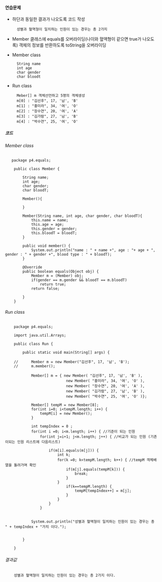 #### 연습문제

- 하단과 동일한 결과가 나오도록 코드 작성

        성별과 혈역형이 일치하는 인원이 있는 경우는 총 2가지

- Member 클래스에 equals를 오버라이딩(나이와 혈액형이 같으면 true가 나오도록) 객체의 정보를 반환하도록 toString을 오버라이딩

- Member class

        String name
        int age
        char gender
        char bloodt

- Run class

        Meber[] m 객체선언하고 5명의 객체생성
        m[0] : "김선후", 17, '남', 'B'
        m[1] : "홍미라", 34, '여', 'O'
        m[2] : "장수연", 20, '여', 'A'
        m[3] : "김가람", 27, '남', 'B'
        m[4] : "박수연", 25, '여', 'O'

##### 코드

###### Member class

       package p4.equals;

        public class Member {

            String name;
            int age;
            char gender;
            char bloodT;

            Member(){

            }

            Member(String name, int age, char gender, char bloodT){
                this.name = name;
                this.age = age;
                this.gender = gender;
                this.bloodT = bloodT;
            }

            public void member() {
                System.out.println("name : " + name +", age : "+ age + ", gender : " + gender +", blood type : " + bloodT);
            }

            @Override
            public boolean equals(Object obj) {
                Member m = (Member) obj;
                if(gender == m.gender && bloodT == m.bloodT)
                    return true;
                return false;

            }
        }

###### Run class

        package p4.equals;

        import java.util.Arrays;

        public class Run {

            public static void main(String[] args) {

        //		Member m = new Member("김선후", 17, '남', 'B');
        //		m.member();

                Member[] m = { new Member( "김선후", 17, '남', 'B' ),
                                new Member( "홍미라", 34, '여', 'O' ),
                                new Member( "장수연", 20, '여', 'A' ),
                                new Member( "김가람", 27, '남', 'B' ),
                                new Member( "박수연", 25, '여', 'O' )};

                Member[] tempM = new Member[8];
                for(int i=0; i<tempM.length; i++) {
                    tempM[i] = new Member();
                }

                int tempIndex = 0 ;
                for(int i =0; i<m.length; i++) { //기준이 되는 인원
                    for(int j=i+1; j<m.length; j++) { //비교가 되는 인원 (기존이되는 인원 리스트에 다음리스트)

                        if(m[i].equals(m[j])) {
                            int k;
                            for(k =0; k<tempM.length; k++) { //tempM 객체배열을 돌려가며 확인
                                if(m[j].equals(tempM[k])) {
                                    break;
                                }
                            }
                                if(k==tempM.length) {
                                    tempM[tempIndex++] = m[j];
                                }
                            }
                        }
                    }


                System.out.println("성별과 혈액형이 일치하는 인원이 있는 경우는 총 " + tempIndex + "가지 이다.");


            }

        }

###### 결과값

        성별과 혈액형이 일치하는 인원이 있는 경우는 총 2가지 이다.
